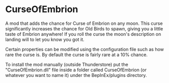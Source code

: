 # CurseOfEmbrion
A mod that adds the chance for Curse of Embrion on any moon. This curse significantly increases the chance for Old Birds to spawn, giving you a little taste of Embrion anywhere! If you roll the curse the moon's description on landing will to let you know you got it.

Certain properties can be modified using the configuration file such as how rare the curse is. By default the curse is fairly rare at a 10% chance.

To install the mod manually (outside Thunderstore) put the "CurseOfEmbrion.dll" file inside a folder called CurseOfEmbrion (or whatever you want to name it) under the BepInEx/plugins directory.
